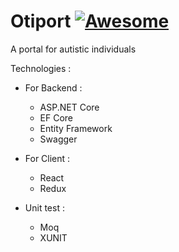 # Otiport   [![Awesome](https://cdn.rawgit.com/sindresorhus/awesome/d7305f38d29fed78fa85652e3a63e154dd8e8829/media/badge.svg)](#)

A portal for autistic individuals

Technologies :

- For Backend :
  * ASP.NET Core
  * EF Core
  * Entity Framework
  * Swagger
 
- For Client :
  * React
  * Redux
 
- Unit test :
  * Moq
  * XUNIT
